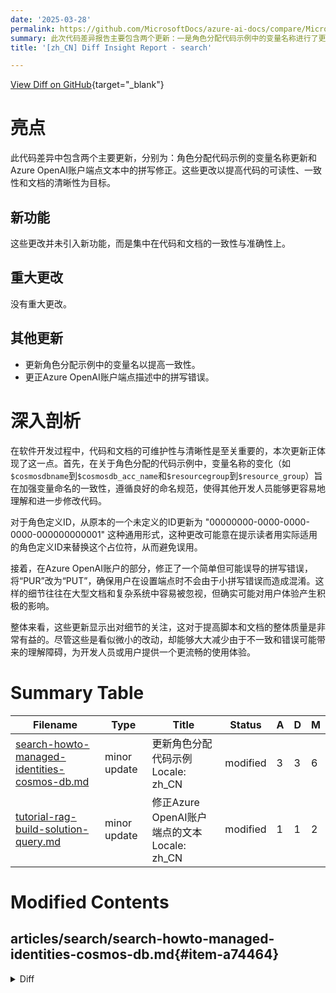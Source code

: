 ```yaml
---
date: '2025-03-28'
permalink: https://github.com/MicrosoftDocs/azure-ai-docs/compare/MicrosoftDocs:4f20510...MicrosoftDocs:86d029a
summary: 此次代码差异报告主要包含两个更新：一是角色分配代码示例中的变量名称进行了更改，以提高其一致性；二是更正了Azure OpenAI账户端点文本中的拼写错误。这些修改旨在增强代码可读性和文档清晰性，但并未引入新功能或重大更改。更新聚焦于代码及文档的准确性，展示了对细节的关注，有助于改善用户体验和开发人员的理解。
title: '[zh_CN] Diff Insight Report - search'

---
```


[View Diff on GitHub](https://github.com/MicrosoftDocs/azure-ai-docs/compare/MicrosoftDocs:4f20510...MicrosoftDocs:86d029a){target="_blank"}

# 亮点

此代码差异中包含两个主要更新，分别为：角色分配代码示例的变量名称更新和Azure OpenAI账户端点文本中的拼写修正。这些更改以提高代码的可读性、一致性和文档的清晰性为目标。

## 新功能

这些更改并未引入新功能，而是集中在代码和文档的一致性与准确性上。

## 重大更改

没有重大更改。

## 其他更新

- 更新角色分配示例中的变量名以提高一致性。
- 更正Azure OpenAI账户端点描述中的拼写错误。

# 深入剖析

在软件开发过程中，代码和文档的可维护性与清晰性是至关重要的，本次更新正体现了这一点。首先，在关于角色分配的代码示例中，变量名称的变化（如`$cosmosdbname`到`$cosmosdb_acc_name`和`$resourcegroup`到`$resource_group`）旨在加强变量命名的一致性，遵循良好的命名规范，使得其他开发人员能够更容易地理解和进一步修改代码。

对于角色定义ID，从原本的一个未定义的ID更新为 "00000000-0000-0000-0000-000000000001" 这种通用形式，这种更改可能意在提示读者用实际适用的角色定义ID来替换这个占位符，从而避免误用。

接着，在Azure OpenAI账户的部分，修正了一个简单但可能误导的拼写错误，将“PUR”改为“PUT”，确保用户在设置端点时不会由于小拼写错误而造成混淆。这样的细节往往在大型文档和复杂系统中容易被忽视，但确实可能对用户体验产生积极的影响。

整体来看，这些更新显示出对细节的关注，这对于提高脚本和文档的整体质量是非常有益的。尽管这些是看似微小的改动，却能够大大减少由于不一致和错误可能带来的理解障碍，为开发人员或用户提供一个更流畅的使用体验。

# Summary Table
|  Filename  | Type |    Title    | Status | A  | D  | M  |
|------------|------|-------------|--------|----|----|----|
| [search-howto-managed-identities-cosmos-db.md](#item-a74464) | minor update | 更新角色分配代码示例 Locale: zh_CN | modified | 3 | 3 | 6 | 
| [tutorial-rag-build-solution-query.md](#item-93965f) | minor update | 修正Azure OpenAI账户端点的文本 Locale: zh_CN | modified | 1 | 1 | 2 | 


# Modified Contents
## articles/search/search-howto-managed-identities-cosmos-db.md{#item-a74464}

<details>
<summary>Diff</summary>
````diff
@@ -74,14 +74,14 @@ $cosmosdb_acc_name = <cosmos db account name>
 $resource_group = <resource group name>
 $subsciption = <subscription ID>
 $system_assigned_principal = <Object (principal) ID for the search service's system/user assigned identity>
-$readOnlyRoleDefinitionId = "00000000-0000-0000-0000-00000000000"
-$scope=$(az cosmosdb show --name $cosmosdbname --resource-group $resourcegroup --query id --output tsv)
+$readOnlyRoleDefinitionId = "00000000-0000-0000-0000-000000000001"
+$scope=$(az cosmosdb show --name $cosmosdb_acc_name --resource-group $resource_group --query id --output tsv)
 ```
 
 Define a role assignment for the system-assigned identity:
 
 ```azurecli
-az cosmosdb sql role assignment create --account-name $cosmosdbname --resource-group $resourcegroup --role-definition-id $readOnlyRoleDefinitionId --principal-id $sys_principal --scope $scope
+az cosmosdb sql role assignment create --account-name $cosmosdb_acc_name --resource-group $resource_group --role-definition-id $readOnlyRoleDefinitionId --principal-id $system_assigned_principal --scope $scope
 ```
 
 For more information, see [Use data plane role-based access control with Azure Cosmos DB for NoSQL](/azure/cosmos-db/nosql/security/how-to-grant-data-plane-role-based-access)
````
</details>

### Summary

```json
{
    "modification_type": "minor update",
    "modification_title": "更新角色分配代码示例 Locale: zh_CN"
}
```

### Explanation
此代码差异所做的修改主要涉及变量名称的更新和一个角色定义ID的更改。具体而言，以下内容已更新：

1. 将 `$cosmosdbname` 变量替换为 `$cosmosdb_acc_name`，以统一命名，并提升代码的可读性。
2. 同样，将 `$resourcegroup` 替换为 `$resource_group`，与其他变量命名保持一致。
3. 角色定义ID也进行了更改，更新为 "00000000-0000-0000-0000-000000000001"。

这些调整有助于提高脚本的一致性和可维护性。

## articles/search/tutorial-rag-build-solution-query.md{#item-93965f}

<details>
<summary>Diff</summary>
````diff
@@ -49,7 +49,7 @@ You're setting up two clients, so you need endpoints and permissions on both res
 # Set endpoints and API keys for Azure services
 AZURE_SEARCH_SERVICE: str = "PUT YOUR SEARCH SERVICE ENDPOINT HERE"
 # AZURE_SEARCH_KEY: str = "DELETE IF USING ROLES, OTHERWISE PUT YOUR SEARCH SERVICE ADMIN KEY HERE"
-AZURE_OPENAI_ACCOUNT: str = "PUR YOUR AZURE OPENAI ENDPOINT HERE"
+AZURE_OPENAI_ACCOUNT: str = "PUT YOUR AZURE OPENAI ENDPOINT HERE"
 # AZURE_OPENAI_KEY: str = "DELETE IF USING ROLES, OTHERWISE PUT YOUR AZURE OPENAI KEY HERE"
 ```
 
````
</details>

### Summary

```json
{
    "modification_type": "minor update",
    "modification_title": "修正Azure OpenAI账户端点的文本 Locale: zh_CN"
}
```

### Explanation
在此代码差异中，对文档中的Azure OpenAI账户端点字符串进行了轻微的修改：

1. 对变量 `AZURE_OPENAI_ACCOUNT` 的描述文本进行更正，将 "PUR YOUR AZURE OPENAI ENDPOINT HERE" 改为 "PUT YOUR AZURE OPENAI ENDPOINT HERE"，从而修复了原先的拼写错误。

此改动确保了用户能够正确理解该字段的目的，有助于减少混淆并提升文档的准确性。


